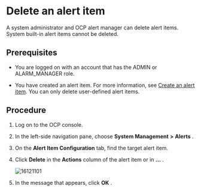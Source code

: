 Delete an alert item
=========================================

A system administrator and OCP alert manager can delete alert items. System built-in alert items cannot be deleted.

Prerequisites
----------------------------------

* You are logged on with an account that has the ADMIN or ALARM_MANAGER role.



* You have created an alert item. For more information, see [Create an alert item](../9.use-alert-management/2.create-an-alarm-item.md). You can only delete user-defined alert items.






Procedure
------------------------------

1. Log on to the OCP console.



2. In the left-side navigation pane, choose **System Management** **\>** **Alerts** .



3. On the **Alert Item Configuration** tab, find the target alert item.



4. Click **Delete** in the **Actions** column of the alert item or in **...** .

   ![16121101](https://help-static-aliyun-doc.aliyuncs.com/assets/img/en-US/2314306461/p346299.png)


5. In the message that appears, click **OK** .
